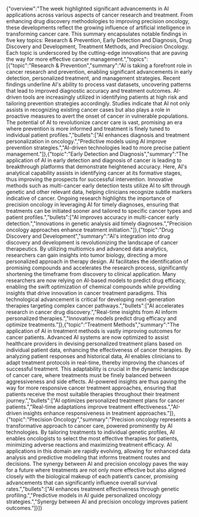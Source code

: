 {"overview":"The week highlighted significant advancements in AI applications across various aspects of cancer research and treatment. From enhancing drug discovery methodologies to improving precision oncology, these developments reflect the growing influence of artificial intelligence in transforming cancer care. This summary encapsulates notable findings in five key topics: Research & Prevention, Early Detection and Diagnosis, Drug Discovery and Development, Treatment Methods, and Precision Oncology. Each topic is underscored by the cutting-edge innovations that are paving the way for more effective cancer management.","topics":[{"topic":"Research & Prevention","summary":"AI is taking a forefront role in cancer research and prevention, enabling significant advancements in early detection, personalized treatment, and management strategies. Recent findings underline AI's ability to process vast datasets, uncovering patterns that lead to improved diagnostic accuracy and treatment outcomes. AI-driven tools are increasingly utilized in identifying patients at high risk and tailoring prevention strategies accordingly. Studies indicate that AI not only assists in recognizing existing cancer cases but also plays a role in proactive measures to avert the onset of cancer in vulnerable populations. The potential of AI to revolutionize cancer care is vast, promising an era where prevention is more informed and treatment is finely tuned to individual patient profiles.","bullets":["AI enhances diagnosis and treatment personalization in oncology.","Predictive models using AI improve prevention strategies.","AI-driven technologies lead to more precise patient management."]},{"topic":"Early Detection and Diagnosis","summary":"The application of AI in early detection and diagnosis of cancer is leading to breakthrough platforms that demonstrate heightened accuracy. Here, AI's analytical capability assists in identifying cancer at its formative stages, thus improving the prospects for successful intervention. Innovative methods such as multi-cancer early detection tests utilize AI to sift through genetic and other relevant data, helping clinicians recognize subtle markers indicative of cancer. Ongoing research highlights the importance of precision oncology in leveraging AI for timely diagnoses, ensuring that treatments can be initiated sooner and tailored to specific cancer types and patient profiles.","bullets":["AI improves accuracy in multi-cancer early detection.","Innovations in genetic analysis aid timely diagnoses.","Precision oncology approaches enhance treatment initiation."]},{"topic":"Drug Discovery and Development","summary":"AI's integration into drug discovery and development is revolutionizing the landscape of cancer therapeutics. By utilizing multiomics and advanced data analytics, researchers can gain insights into tumor biology, directing a more personalized approach in therapy design. AI facilitates the identification of promising compounds and accelerates the research process, significantly shortening the timeframe from discovery to clinical application. Many researchers are now relying on AI-based models to predict drug efficacy, enabling the swift optimization of chemical compounds while providing insights that drive innovation in cancer treatment paradigms. This technological advancement is critical for developing next-generation therapies targeting complex cancer pathways.","bullets":["AI accelerates research in cancer drug discovery.","Real-time insights from AI inform personalized therapies.","Innovative models predict drug efficacy and optimize treatments."]},{"topic":"Treatment Methods","summary":"The application of AI in treatment methods is vastly improving outcomes for cancer patients. Advanced AI systems are now optimized to assist healthcare providers in devising personalized treatment plans based on individual patient data, enhancing the effectiveness of cancer therapies. By analyzing patient responses and historical data, AI enables clinicians to adapt treatment protocols in real-time, thereby improving the chances of successful treatment. This adaptability is crucial in the dynamic landscape of cancer care, where treatments must be finely balanced between aggressiveness and side effects. AI-powered insights are thus paving the way for more responsive cancer treatment approaches, ensuring that patients receive the most suitable therapies throughout their treatment journey.","bullets":["AI optimizes personalized treatment plans for cancer patients.","Real-time adaptations improve treatment effectiveness.","AI-driven insights enhance responsiveness in treatment approaches."]},{"topic":"Precision Oncology","summary":"Precision oncology represents a transformative approach to cancer care, powered prominently by AI technologies. By tailoring treatments to individual genetic profiles, AI enables oncologists to select the most effective therapies for patients, minimizing adverse reactions and maximizing treatment efficacy. AI applications in this domain are rapidly evolving, allowing for enhanced data analysis and predictive modeling that informs treatment routes and decisions. The synergy between AI and precision oncology paves the way for a future where treatments are not only more effective but also aligned closely with the biological makeup of each patient’s cancer, promising advancements that can significantly influence overall survival rates.","bullets":["AI enhances treatment effectiveness through genetic profiling.","Predictive models in AI guide personalized oncology strategies.","Synergy between AI and precision oncology improves patient outcomes."]}]}